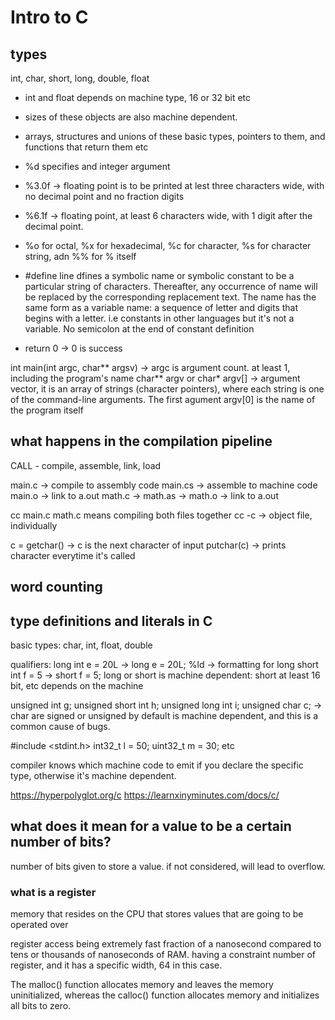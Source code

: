 # Intro to C

## types

int, char, short, long, double, float

- int and float depends on machine type, 16 or 32 bit etc
- sizes of these objects are also machine dependent. 
- arrays, structures and unions of these basic types, pointers to them, and functions that return them etc

- %d specifies and integer argument
- %3.0f -> floating point is to be printed at lest three characters wide, with no decimal point and no fraction digits
- %6.1f -> floating point, at least 6 characters wide, with 1 digit after the decimal point.
- %o for octal, %x for hexadecimal, %c for character, %s for character string, adn %% for % itself

- #define line dfines a symbolic name or symbolic constant to be a particular string of characters. Thereafter, any occurrence of name will be replaced by the corresponding replacement text. The name has the same form as a variable name: a sequence of letter and digits that begins with a letter. i.e constants in other languages but it's not a variable. No semicolon at the end of constant definition

- return 0 -> 0 is success

int main(int argc, char** argsv) -> argc is argument count. at least 1, including the program's name
char** argv or char* argv[] -> argument vector, it is an array of strings (character pointers), where each string is one of the command-line arguments. The first agument argv[0] is the name of the program itself

## what happens in the compilation pipeline

CALL - compile, assemble, link, load

main.c -> compile to assembly code main.cs -> assemble to machine code main.o -> link to a.out
math.c -> math.as -> math.o -> link to a.out

cc main.c math.c means compiling both files together
cc -c -> object file, individually

c = getchar() -> c is the next character of input
putchar(c) -> prints character everytime it's called

## word counting

## type definitions and literals in C

basic types:
char, int, float, double

qualifiers:
long int e = 20L -> long e = 20L; %ld -> formatting for long
short int f = 5 -> short f = 5; 
long or short is machine dependent: short at least 16 bit, etc depends on the machine

unsigned int g;
unsigned short int h;
unsigned long int i;
unsigned char c; -> char are signed or unsigned by default is machine dependent, and this is a common cause of bugs.

#include <stdint.h>
int32_t l = 50;
uint32_t m = 30; etc

compiler knows which machine code to emit if you declare the specific type, otherwise it's machine dependent.

https://hyperpolyglot.org/c 
https://learnxinyminutes.com/docs/c/

## what does it mean for a value to be a certain number of bits?

number of bits given to store a value. if not considered, will lead to overflow.

### what is a register

memory that resides on the CPU that stores values that are going to be operated over

register access being extremely fast fraction of a nanosecond compared to tens or thousands of nanoseconds of RAM. having a constraint number of register, and it has a specific width, 64 in this case.

The malloc() function allocates memory and leaves the memory uninitialized, whereas the calloc() function allocates memory and initializes all bits to zero.
